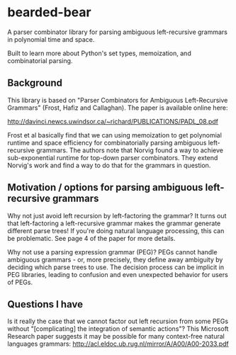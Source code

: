 bearded-bear
============

A parser combinator library for parsing ambiguous left-recursive grammars in polynomial time and space.

Built to learn more about Python's set types, memoization, and combinatorial parsing.

Background
--------

This library is based on "Parser Combinators for Ambiguous Left-Recursive Grammars" (Frost, Hafiz and Callaghan). The paper is available online here:

http://davinci.newcs.uwindsor.ca/~richard/PUBLICATIONS/PADL_08.pdf

Frost et al basically find that we can using memoization to get polynomial runtime and space efficiency for combinatorially parsing ambiguous left-recursive grammars. The authors note that Norvig found a way to achieve sub-exponential runtime for top-down parser combinators. They extend Norvig's work and find a way to do that for the grammars in question.

Motivation / options for parsing ambiguous left-recursive grammars
--------

Why not just avoid left recursion by left-factoring the grammar? It turns out that left-factoring a left-recursive grammar makes the grammar generate different parse trees! If you're doing natural language processing, this can be problematic. See page 4 of the paper for more details.

Why not use a parsing expression grammar (PEG)? PEGs cannot handle ambiguous grammars - or, more precisely, they define away ambiguity by deciding which parse trees to use. The decision process can be implicit in PEG libraries, leading to confusion and even unexpected behavior for users of PEGs.

Questions I have
--------

Is it really the case that we cannot factor out left recursion from some PEGs without "[complicating] the integration of semantic actions"? This Microsoft Research paper suggests it may be possible for many context-free natural languages grammars: http://acl.eldoc.ub.rug.nl/mirror/A/A00/A00-2033.pdf
